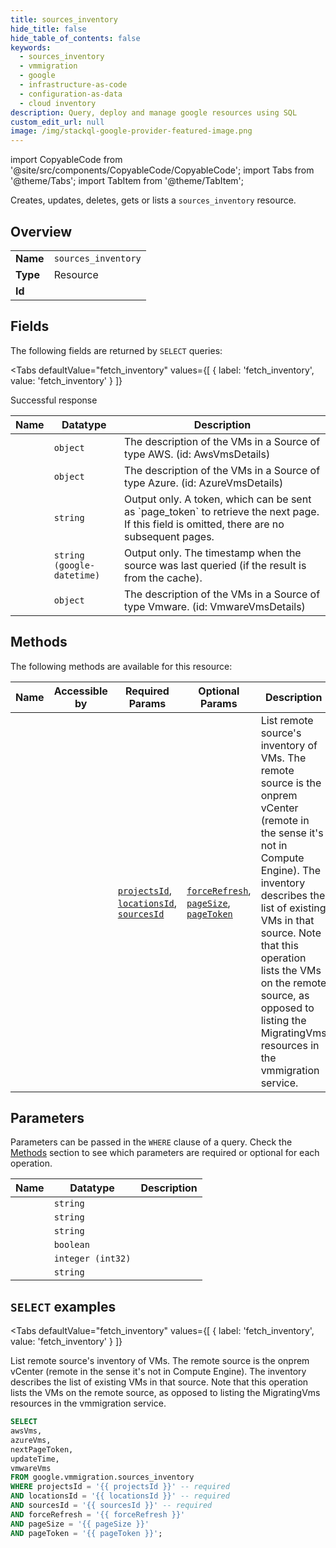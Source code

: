 ```yaml
--- 
title: sources_inventory
hide_title: false
hide_table_of_contents: false
keywords:
  - sources_inventory
  - vmmigration
  - google
  - infrastructure-as-code
  - configuration-as-data
  - cloud inventory
description: Query, deploy and manage google resources using SQL
custom_edit_url: null
image: /img/stackql-google-provider-featured-image.png
---
```


import CopyableCode from '@site/src/components/CopyableCode/CopyableCode';
import Tabs from '@theme/Tabs';
import TabItem from '@theme/TabItem';

Creates, updates, deletes, gets or lists a <code>sources_inventory</code> resource.

## Overview
<table><tbody>
<tr><td><b>Name</b></td><td><code>sources_inventory</code></td></tr>
<tr><td><b>Type</b></td><td>Resource</td></tr>
<tr><td><b>Id</b></td><td><CopyableCode code="google.vmmigration.sources_inventory" /></td></tr>
</tbody></table>

## Fields

The following fields are returned by `SELECT` queries:

<Tabs
    defaultValue="fetch_inventory"
    values={[
        { label: 'fetch_inventory', value: 'fetch_inventory' }
    ]}
>
<TabItem value="fetch_inventory">

Successful response

<table>
<thead>
    <tr>
    <th>Name</th>
    <th>Datatype</th>
    <th>Description</th>
    </tr>
</thead>
<tbody>
<tr>
    <td><CopyableCode code="awsVms" /></td>
    <td><code>object</code></td>
    <td>The description of the VMs in a Source of type AWS. (id: AwsVmsDetails)</td>
</tr>
<tr>
    <td><CopyableCode code="azureVms" /></td>
    <td><code>object</code></td>
    <td>The description of the VMs in a Source of type Azure. (id: AzureVmsDetails)</td>
</tr>
<tr>
    <td><CopyableCode code="nextPageToken" /></td>
    <td><code>string</code></td>
    <td>Output only. A token, which can be sent as `page_token` to retrieve the next page. If this field is omitted, there are no subsequent pages.</td>
</tr>
<tr>
    <td><CopyableCode code="updateTime" /></td>
    <td><code>string (google-datetime)</code></td>
    <td>Output only. The timestamp when the source was last queried (if the result is from the cache).</td>
</tr>
<tr>
    <td><CopyableCode code="vmwareVms" /></td>
    <td><code>object</code></td>
    <td>The description of the VMs in a Source of type Vmware. (id: VmwareVmsDetails)</td>
</tr>
</tbody>
</table>
</TabItem>
</Tabs>

## Methods

The following methods are available for this resource:

<table>
<thead>
    <tr>
    <th>Name</th>
    <th>Accessible by</th>
    <th>Required Params</th>
    <th>Optional Params</th>
    <th>Description</th>
    </tr>
</thead>
<tbody>
<tr>
    <td><a href="#fetch_inventory"><CopyableCode code="fetch_inventory" /></a></td>
    <td><CopyableCode code="select" /></td>
    <td><a href="#parameter-projectsId"><code>projectsId</code></a>, <a href="#parameter-locationsId"><code>locationsId</code></a>, <a href="#parameter-sourcesId"><code>sourcesId</code></a></td>
    <td><a href="#parameter-forceRefresh"><code>forceRefresh</code></a>, <a href="#parameter-pageSize"><code>pageSize</code></a>, <a href="#parameter-pageToken"><code>pageToken</code></a></td>
    <td>List remote source's inventory of VMs. The remote source is the onprem vCenter (remote in the sense it's not in Compute Engine). The inventory describes the list of existing VMs in that source. Note that this operation lists the VMs on the remote source, as opposed to listing the MigratingVms resources in the vmmigration service.</td>
</tr>
</tbody>
</table>

## Parameters

Parameters can be passed in the `WHERE` clause of a query. Check the [Methods](#methods) section to see which parameters are required or optional for each operation.

<table>
<thead>
    <tr>
    <th>Name</th>
    <th>Datatype</th>
    <th>Description</th>
    </tr>
</thead>
<tbody>
<tr id="parameter-locationsId">
    <td><CopyableCode code="locationsId" /></td>
    <td><code>string</code></td>
    <td></td>
</tr>
<tr id="parameter-projectsId">
    <td><CopyableCode code="projectsId" /></td>
    <td><code>string</code></td>
    <td></td>
</tr>
<tr id="parameter-sourcesId">
    <td><CopyableCode code="sourcesId" /></td>
    <td><code>string</code></td>
    <td></td>
</tr>
<tr id="parameter-forceRefresh">
    <td><CopyableCode code="forceRefresh" /></td>
    <td><code>boolean</code></td>
    <td></td>
</tr>
<tr id="parameter-pageSize">
    <td><CopyableCode code="pageSize" /></td>
    <td><code>integer (int32)</code></td>
    <td></td>
</tr>
<tr id="parameter-pageToken">
    <td><CopyableCode code="pageToken" /></td>
    <td><code>string</code></td>
    <td></td>
</tr>
</tbody>
</table>

## `SELECT` examples

<Tabs
    defaultValue="fetch_inventory"
    values={[
        { label: 'fetch_inventory', value: 'fetch_inventory' }
    ]}
>
<TabItem value="fetch_inventory">

List remote source's inventory of VMs. The remote source is the onprem vCenter (remote in the sense it's not in Compute Engine). The inventory describes the list of existing VMs in that source. Note that this operation lists the VMs on the remote source, as opposed to listing the MigratingVms resources in the vmmigration service.

```sql
SELECT
awsVms,
azureVms,
nextPageToken,
updateTime,
vmwareVms
FROM google.vmmigration.sources_inventory
WHERE projectsId = '{{ projectsId }}' -- required
AND locationsId = '{{ locationsId }}' -- required
AND sourcesId = '{{ sourcesId }}' -- required
AND forceRefresh = '{{ forceRefresh }}'
AND pageSize = '{{ pageSize }}'
AND pageToken = '{{ pageToken }}';
```
</TabItem>
</Tabs>
